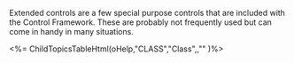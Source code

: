 ﻿Extended controls are a few special purpose controls that are included with the Control Framework. These are probably not frequently used but can come in handy in many situations.

<%=  ChildTopicsTableHtml(oHelp,"CLASS","Class",,"" )%>
